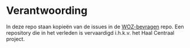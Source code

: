 # Verantwoording

In deze repo staan kopieën van de issues in de [WOZ-bevragen](https://github.com/kadaster/WOZ-bevragen) repo. Een repository die in het verleden is vervaardigd i.h.k.v. het Haal Centraal project.
